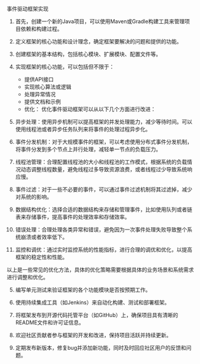   事件驱动框架实现
 
 1. 首先，创建一个新的Java项目，可以使用Maven或Gradle构建工具来管理项目依赖和构建过程。

 2. 定义框架的核心功能和设计理念，确定框架要解决的问题和提供的功能。

 3. 创建框架的基本结构，包括核心模块、扩展模块、配置文件等。

 4. 实现框架的核心功能，可以包括但不限于：
    - 提供API接口
    - 实现核心算法或逻辑
    - 处理异常情况
    - 提供文档和示例
    - 优化：
      优化事件驱动框架可以从以下几个方面进行改进：

1. 异步处理：使用异步机制可以提高框架的并发处理能力，减少等待时间。可以使用线程池或者异步任务队列来将事件的处理过程异步化。

2. 事件分发机制：对于大规模事件的框架，可以考虑使用分布式事件分发机制，将事件分发到多个节点上并行处理，减轻单一节点的负载压力。

3. 线程池管理：合理配置线程池的大小和线程池的工作模式，根据系统的负载情况动态调整线程数量，避免线程过多导致资源浪费，或者线程过少导致系统响应慢。

4. 事件过滤：对于一些不必要的事件，可以通过事件过滤机制将其过滤掉，减少对系统的影响。

5. 数据结构优化：选择合适的数据结构来存储和管理事件，比如使用队列或者链表来存储事件，提高事件的处理效率和存储效率。

6. 错误处理：合理处理各类异常和错误，避免因为一次事件处理失败导致整个系统崩溃或者效率低下。

7. 监控和调优：通过实时监控系统的性能指标，进行合理的调优和优化，以提高框架的稳定性和性能。

以上是一些常见的优化方法，具体的优化策略需要根据具体的业务场景和系统需求进行调整和优化。

 5. 编写单元测试来验证框架的各个功能模块是否按预期工作。

 6. 使用持续集成工具（如Jenkins）来自动化构建、测试和部署框架。

 7. 将框架发布到开源代码托管平台（如GitHub）上，确保项目具有清晰的README文件和许可证信息。

 8. 欢迎社区贡献者参与框架的开发和改进，保持项目活跃并持续更新。

 9. 定期发布新版本，修复bug并添加新功能，同时及时回应社区用户的反馈和问题。
